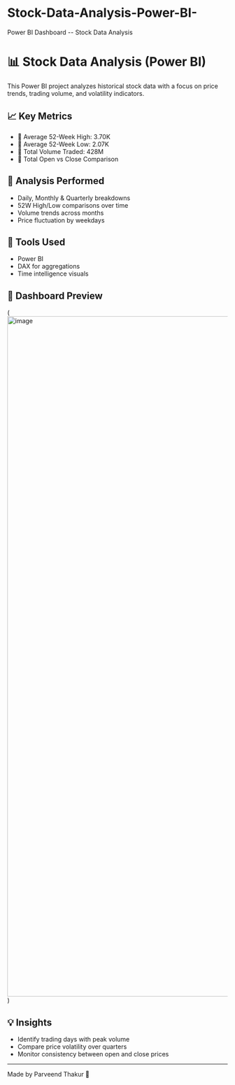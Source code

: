 # Stock-Data-Analysis-Power-BI-
Power BI Dashboard -- Stock Data Analysis 


# 📊 Stock Data Analysis (Power BI)

This Power BI project analyzes historical stock data with a focus on price trends, trading volume, and volatility indicators.

## 📈 Key Metrics
- 📌 Average 52-Week High: 3.70K
- 📌 Average 52-Week Low: 2.07K
- 📌 Total Volume Traded: 428M
- 📌 Total Open vs Close Comparison

## 📅 Analysis Performed
- Daily, Monthly & Quarterly breakdowns
- 52W High/Low comparisons over time
- Volume trends across months
- Price fluctuation by weekdays

## 🧰 Tools Used
- Power BI
- DAX for aggregations
- Time intelligence visuals

## 📸 Dashboard Preview
(<img width="2686" height="1556" alt="image" src="https://github.com/user-attachments/assets/6b01001b-0328-4f73-85f9-6f261aa31341" />
)

## 💡 Insights
- Identify trading days with peak volume
- Compare price volatility over quarters
- Monitor consistency between open and close prices

---

Made by Parveend Thakur 🚀
